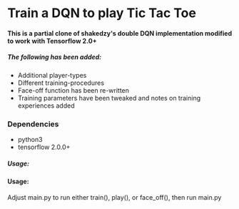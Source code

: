 # Train a DQN to play Tic Tac Toe
#### This is a partial clone of shakedzy's double DQN implementation modified to work with Tensorflow 2.0+
##### The following has been added:
- Additional player-types 
- Different training-procedures
- Face-off function has been re-written
- Training parameters have been tweaked and notes on training experiences added
### Dependencies
- python3
- tensorflow 2.0.0+

##### Usage:
#### Usage:
Adjust main.py to run either train(), play(), or face_off(), then run main.py
